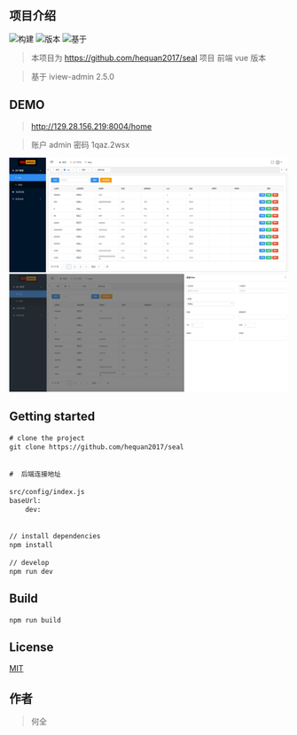 ## 项目介绍

![构建](https://travis-ci.com/hequan2017/seal-vue.svg?branch=master)
![版本](https://img.shields.io/badge/release-0.1-blue.svg)
![基于](https://img.shields.io/badge/based-iviewadmin2.5-blue.svg)

> 本项目为 https://github.com/hequan2017/seal 项目 前端 vue 版本

> 基于 iview-admin 2.5.0

## DEMO

> http://129.28.156.219:8004/home

> 账户 admin 密码 1qaz.2wsx

![demo1](src/assets/demo/demo1.jpg)
![demo2](src/assets/demo/demo2.jpg)

## Getting started

```bush
# clone the project
git clone https://github.com/hequan2017/seal


#  后端连接地址

src/config/index.js
baseUrl:
    dev:


// install dependencies
npm install

// develop
npm run dev
```

## Build

```bush
npm run build
```

## License

[MIT](http://opensource.org/licenses/MIT)

## 作者

> 何全
